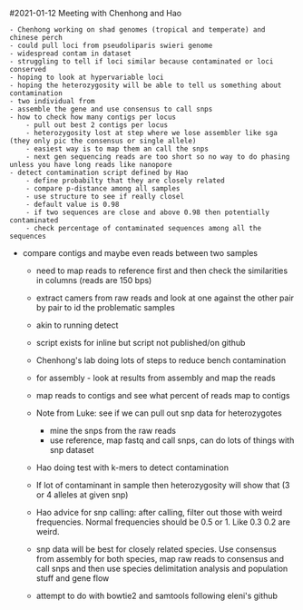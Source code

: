 #2021-01-12 Meeting with Chenhong and Hao

	- Chenhong working on shad genomes (tropical and temperate) and chinese perch
	- could pull loci from pseudoliparis swieri genome
	- widespread contam in dataset
	- struggling to tell if loci similar because contaminated or loci conserved
	- hoping to look at hypervariable loci
	- hoping the heterozygosity will be able to tell us something about contamination
	- two individual from
	- assemble the gene and use consensus to call snps
	- how to check how many contigs per locus
		- pull out best 2 contigs per locus
		- heterozygosity lost at step where we lose assembler like sga (they only pic the consensus or single allele)
		- easiest way is to map them an call the snps
		- next gen sequencing reads are too short so no way to do phasing unless you have long reads like nanopore
	- detect contamination script defined by Hao
		- define probabilty that they are closely related
		- compare p-distance among all samples
		- use structure to see if really closel
		- default value is 0.98
		- if two sequences are close and above 0.98 then potentially contaminated
		- check percentage of contaminated sequences among all the sequences
- compare contigs and maybe even reads between two samples
	- need to map reads to reference first and then check the similarities in columns (reads are 150 bps)
	- extract camers from raw reads and look at one against the other pair by pair to id the problematic samples
	- akin to running detect
	- script exists for inline but script not published/on github
	- Chenhong's lab doing lots of steps to reduce bench contamination
	- for assembly - look at results from assembly and map the reads
	- map reads to contigs and see what percent of reads map to contigs
	- Note from Luke: see if we can pull out snp data for heterozygotes
	 	- mine the snps from the raw reads
		- use reference, map fastq and call snps, can do lots of things with snp dataset
	- Hao doing test with k-mers to detect contamination
	- If lot of contaminant in sample then heterozygosity will show that (3 or 4 alleles at given snp)
	- Hao advice for snp calling: after calling, filter out those with weird frequencies. Normal frequencies should be 0.5 or 1. Like 0.3 0.2 are weird.
	- snp data will be best for closely related species. Use consensus from assembly for both species, map raw reads to consensus and call snps and then use species delimitation analysis and population stuff and gene flow

	- attempt to do with bowtie2 and samtools following eleni's github
